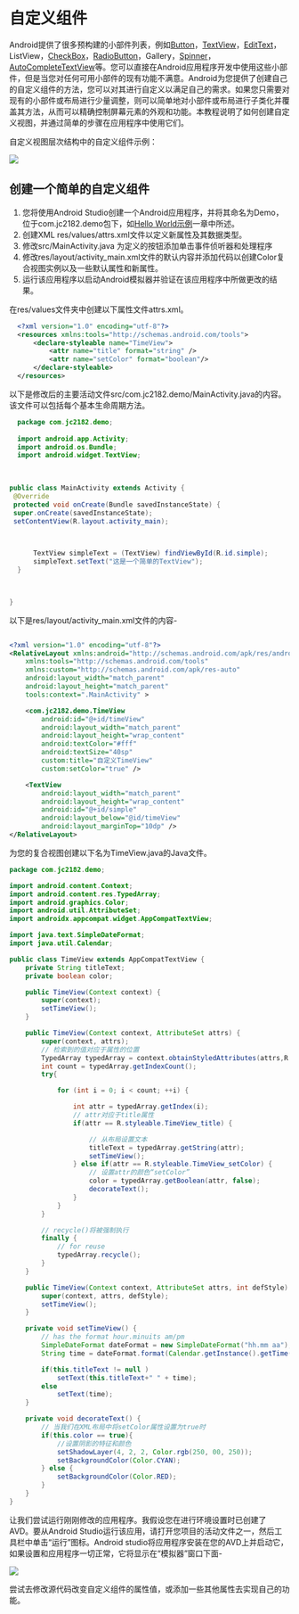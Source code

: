 # 自定义组件
  
  Android提供了很多预构建的小部件列表，例如[Button](https://www.jc2182.com/andriod/android-button-show.html)，[TextView](https://www.jc2182.com/andriod/android-textview-show.html)，[EditText](https://www.jc2182.com/andriod/android-edittext-show.html)，ListView，[CheckBox](https://www.jc2182.com/andriod/android-checkbox-show.html)，[RadioButton](https://www.jc2182.com/andriod/android-radiobutton-show.html)，Gallery，[Spinner](https://www.jc2182.com/andriod/android-spinner-show.html)，[AutoCompleteTextView](https://www.jc2182.com/andriod/android-autocompletetextview-show.html)等。您可以直接在Android应用程序开发中使用这些小部件，但是当您对任何可用小部件的现有功能不满意。Android为您提供了创建自己的自定义组件的方法，您可以对其进行自定义以满足自己的需求。如果您只需要对现有的小部件或布局进行少量调整，则可以简单地对小部件或布局进行子类化并覆盖其方法，从而可以精确控制屏幕元素的外观和功能。本教程说明了如何创建自定义视图，并通过简单的步骤在应用程序中使用它们。
  
  自定义视图层次结构中的自定义组件示例：
  
  ![](https://www.jc2182.com/images/android/customcomponents.jpg)
  
## 创建一个简单的自定义组件
  
  1. 您将使用Android Studio创建一个Android应用程序，并将其命名为Demo，位于com.jc2182.demo包下，如[Hello World示例](https://www.jc2182.com/andriod/android-hello-world.html)一章中所述。
  2. 创建XML res/values/attrs.xml文件以定义新属性及其数据类型。
  3. 修改src/MainActivity.java 为定义的按钮添加单击事件侦听器和处理程序
  4. 修改res/layout/activity_main.xml文件的默认内容并添加代码以创建Color复合视图实例以及一些默认属性和新属性。
  5. 运行该应用程序以启动Android模拟器并验证在该应用程序中所做更改的结果。
  
  在res/values文件夹中创建以下属性文件attrs.xml。
  
```xml
  <?xml version="1.0" encoding="utf-8"?>
  <resources xmlns:tools="http://schemas.android.com/tools">
      <declare-styleable name="TimeView">
          <attr name="title" format="string" />
          <attr name="setColor" format="boolean"/>
      </declare-styleable>
  </resources>
```
  
  以下是修改后的主要活动文件src/com.jc2182.demo/MainActivity.java的内容。该文件可以包括每个基本生命周期方法。
  
```java
  package com.jc2182.demo;
  
  import android.app.Activity;
  import android.os.Bundle;
  import android.widget.TextView;
 
  

public class MainActivity extends Activity {
 @Override
 protected void onCreate(Bundle savedInstanceState) {
 super.onCreate(savedInstanceState);
 setContentView(R.layout.activity_main);

 

      TextView simpleText = (TextView) findViewById(R.id.simple);
      simpleText.setText("这是一个简单的TextView");
  }

 

}

```

以下是res/layout/activity_main.xml文件的内容-

```xml

<?xml version="1.0" encoding="utf-8"?>
<RelativeLayout xmlns:android="http://schemas.android.com/apk/res/android"
    xmlns:tools="http://schemas.android.com/tools"
    xmlns:custom="http://schemas.android.com/apk/res-auto"
    android:layout_width="match_parent"
    android:layout_height="match_parent"
    tools:context=".MainActivity" >

    <com.jc2182.demo.TimeView
        android:id="@+id/timeView"
        android:layout_width="match_parent"
        android:layout_height="wrap_content"
        android:textColor="#fff"
        android:textSize="40sp"
        custom:title="自定义TimeView"
        custom:setColor="true" />

    <TextView
        android:layout_width="match_parent"
        android:layout_height="wrap_content"
        android:id="@+id/simple"
        android:layout_below="@id/timeView"
        android:layout_marginTop="10dp" />
</RelativeLayout>
```

为您的复合视图创建以下名为TimeView.java的Java文件。

```java
package com.jc2182.demo;

import android.content.Context;
import android.content.res.TypedArray;
import android.graphics.Color;
import android.util.AttributeSet;
import androidx.appcompat.widget.AppCompatTextView;

import java.text.SimpleDateFormat;
import java.util.Calendar;

public class TimeView extends AppCompatTextView {
    private String titleText;
    private boolean color;

    public TimeView(Context context) {
        super(context);
        setTimeView();
    }

    public TimeView(Context context, AttributeSet attrs) {
        super(context, attrs);
        // 检索到的值对应于属性的位置
        TypedArray typedArray = context.obtainStyledAttributes(attrs,R.styleable.TimeView);
        int count = typedArray.getIndexCount();
        try{

            for (int i = 0; i < count; ++i) {

                int attr = typedArray.getIndex(i);
                // attr对应于title属性
                if(attr == R.styleable.TimeView_title) {

                    // 从布局设置文本
                    titleText = typedArray.getString(attr);
                    setTimeView();
                } else if(attr == R.styleable.TimeView_setColor) {
                    // 设置attr的颜色“setColor”
                    color = typedArray.getBoolean(attr, false);
                    decorateText();
                }
            }
        }

        // recycle()将被强制执行
        finally {
            // for reuse
            typedArray.recycle();
        }
    }

    public TimeView(Context context, AttributeSet attrs, int defStyle) {
        super(context, attrs, defStyle);
        setTimeView();
    }

    private void setTimeView() {
        // has the format hour.minuits am/pm
        SimpleDateFormat dateFormat = new SimpleDateFormat("hh.mm aa");
        String time = dateFormat.format(Calendar.getInstance().getTime());

        if(this.titleText != null )
            setText(this.titleText+" " + time);
        else
            setText(time);
    }

    private void decorateText() {
        // 当我们在XML布局中将setColor属性设置为true时
        if(this.color == true){
            //设置阴影的特征和颜色
            setShadowLayer(4, 2, 2, Color.rgb(250, 00, 250));
            setBackgroundColor(Color.CYAN);
        } else {
            setBackgroundColor(Color.RED);
        }
    }
}
```

让我们尝试运行刚刚修改的应用程序。我假设您在进行环境设置时已创建了AVD。要从Android Studio运行该应用，请打开您项目的活动文件之一，然后工具栏中单击“运行”图标。Android studio将应用程序安装在您的AVD上并启动它，如果设置和应用程序一切正常，它将显示在“模拟器”窗口下面-

![](https://www.jc2182.com/images/android/customcomponents1.png)

尝试去修改源代码改变自定义组件的属性值，或添加一些其他属性去实现自己的功能。

